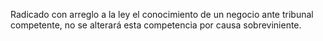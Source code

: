 Radicado con arreglo a la ley el conocimiento de un negocio ante tribunal competente, no se alterará esta competencia por causa sobreviniente.